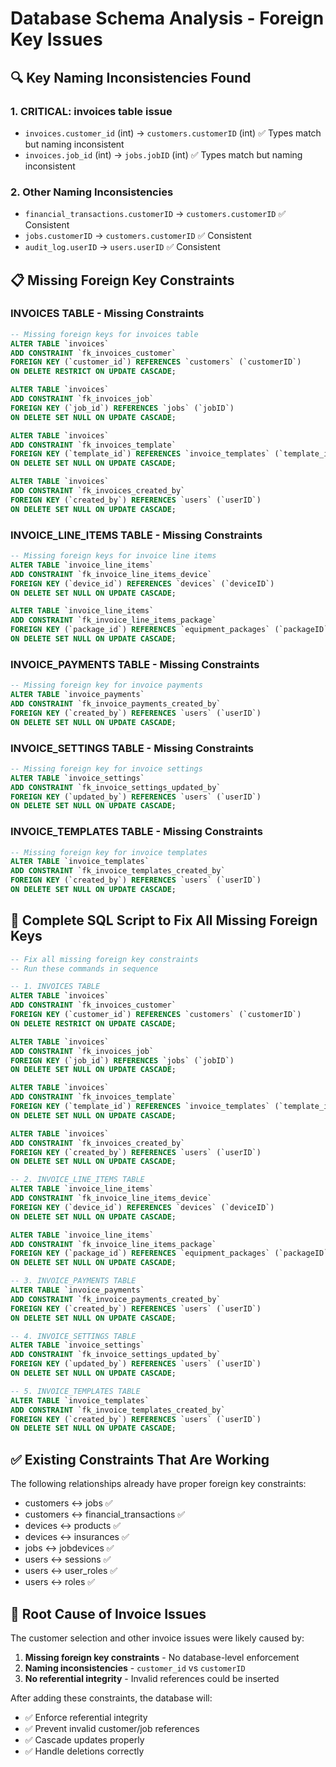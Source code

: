 # Database Schema Analysis - Foreign Key Issues

## 🔍 Key Naming Inconsistencies Found

### 1. **CRITICAL: invoices table issue**
- `invoices.customer_id` (int) → `customers.customerID` (int) ✅ Types match but naming inconsistent
- `invoices.job_id` (int) → `jobs.jobID` (int) ✅ Types match but naming inconsistent

### 2. **Other Naming Inconsistencies**
- `financial_transactions.customerID` → `customers.customerID` ✅ Consistent
- `jobs.customerID` → `customers.customerID` ✅ Consistent
- `audit_log.userID` → `users.userID` ✅ Consistent

## 📋 Missing Foreign Key Constraints

### **INVOICES TABLE - Missing Constraints**
```sql
-- Missing foreign keys for invoices table
ALTER TABLE `invoices` 
ADD CONSTRAINT `fk_invoices_customer` 
FOREIGN KEY (`customer_id`) REFERENCES `customers` (`customerID`) 
ON DELETE RESTRICT ON UPDATE CASCADE;

ALTER TABLE `invoices` 
ADD CONSTRAINT `fk_invoices_job` 
FOREIGN KEY (`job_id`) REFERENCES `jobs` (`jobID`) 
ON DELETE SET NULL ON UPDATE CASCADE;

ALTER TABLE `invoices` 
ADD CONSTRAINT `fk_invoices_template` 
FOREIGN KEY (`template_id`) REFERENCES `invoice_templates` (`template_id`) 
ON DELETE SET NULL ON UPDATE CASCADE;

ALTER TABLE `invoices` 
ADD CONSTRAINT `fk_invoices_created_by` 
FOREIGN KEY (`created_by`) REFERENCES `users` (`userID`) 
ON DELETE SET NULL ON UPDATE CASCADE;
```

### **INVOICE_LINE_ITEMS TABLE - Missing Constraints**
```sql
-- Missing foreign keys for invoice line items
ALTER TABLE `invoice_line_items` 
ADD CONSTRAINT `fk_invoice_line_items_device` 
FOREIGN KEY (`device_id`) REFERENCES `devices` (`deviceID`) 
ON DELETE SET NULL ON UPDATE CASCADE;

ALTER TABLE `invoice_line_items` 
ADD CONSTRAINT `fk_invoice_line_items_package` 
FOREIGN KEY (`package_id`) REFERENCES `equipment_packages` (`packageID`) 
ON DELETE SET NULL ON UPDATE CASCADE;
```

### **INVOICE_PAYMENTS TABLE - Missing Constraints**
```sql
-- Missing foreign key for invoice payments
ALTER TABLE `invoice_payments` 
ADD CONSTRAINT `fk_invoice_payments_created_by` 
FOREIGN KEY (`created_by`) REFERENCES `users` (`userID`) 
ON DELETE SET NULL ON UPDATE CASCADE;
```

### **INVOICE_SETTINGS TABLE - Missing Constraints**
```sql
-- Missing foreign key for invoice settings
ALTER TABLE `invoice_settings` 
ADD CONSTRAINT `fk_invoice_settings_updated_by` 
FOREIGN KEY (`updated_by`) REFERENCES `users` (`userID`) 
ON DELETE SET NULL ON UPDATE CASCADE;
```

### **INVOICE_TEMPLATES TABLE - Missing Constraints**
```sql
-- Missing foreign key for invoice templates
ALTER TABLE `invoice_templates` 
ADD CONSTRAINT `fk_invoice_templates_created_by` 
FOREIGN KEY (`created_by`) REFERENCES `users` (`userID`) 
ON DELETE SET NULL ON UPDATE CASCADE;
```

## 🔧 Complete SQL Script to Fix All Missing Foreign Keys

```sql
-- Fix all missing foreign key constraints
-- Run these commands in sequence

-- 1. INVOICES TABLE
ALTER TABLE `invoices` 
ADD CONSTRAINT `fk_invoices_customer` 
FOREIGN KEY (`customer_id`) REFERENCES `customers` (`customerID`) 
ON DELETE RESTRICT ON UPDATE CASCADE;

ALTER TABLE `invoices` 
ADD CONSTRAINT `fk_invoices_job` 
FOREIGN KEY (`job_id`) REFERENCES `jobs` (`jobID`) 
ON DELETE SET NULL ON UPDATE CASCADE;

ALTER TABLE `invoices` 
ADD CONSTRAINT `fk_invoices_template` 
FOREIGN KEY (`template_id`) REFERENCES `invoice_templates` (`template_id`) 
ON DELETE SET NULL ON UPDATE CASCADE;

ALTER TABLE `invoices` 
ADD CONSTRAINT `fk_invoices_created_by` 
FOREIGN KEY (`created_by`) REFERENCES `users` (`userID`) 
ON DELETE SET NULL ON UPDATE CASCADE;

-- 2. INVOICE_LINE_ITEMS TABLE
ALTER TABLE `invoice_line_items` 
ADD CONSTRAINT `fk_invoice_line_items_device` 
FOREIGN KEY (`device_id`) REFERENCES `devices` (`deviceID`) 
ON DELETE SET NULL ON UPDATE CASCADE;

ALTER TABLE `invoice_line_items` 
ADD CONSTRAINT `fk_invoice_line_items_package` 
FOREIGN KEY (`package_id`) REFERENCES `equipment_packages` (`packageID`) 
ON DELETE SET NULL ON UPDATE CASCADE;

-- 3. INVOICE_PAYMENTS TABLE
ALTER TABLE `invoice_payments` 
ADD CONSTRAINT `fk_invoice_payments_created_by` 
FOREIGN KEY (`created_by`) REFERENCES `users` (`userID`) 
ON DELETE SET NULL ON UPDATE CASCADE;

-- 4. INVOICE_SETTINGS TABLE
ALTER TABLE `invoice_settings` 
ADD CONSTRAINT `fk_invoice_settings_updated_by` 
FOREIGN KEY (`updated_by`) REFERENCES `users` (`userID`) 
ON DELETE SET NULL ON UPDATE CASCADE;

-- 5. INVOICE_TEMPLATES TABLE
ALTER TABLE `invoice_templates` 
ADD CONSTRAINT `fk_invoice_templates_created_by` 
FOREIGN KEY (`created_by`) REFERENCES `users` (`userID`) 
ON DELETE SET NULL ON UPDATE CASCADE;
```

## ✅ Existing Constraints That Are Working

The following relationships already have proper foreign key constraints:
- customers ↔ jobs ✅
- customers ↔ financial_transactions ✅
- devices ↔ products ✅
- devices ↔ insurances ✅
- jobs ↔ jobdevices ✅
- users ↔ sessions ✅
- users ↔ user_roles ✅
- users ↔ roles ✅

## 🎯 Root Cause of Invoice Issues

The customer selection and other invoice issues were likely caused by:
1. **Missing foreign key constraints** - No database-level enforcement
2. **Naming inconsistencies** - `customer_id` vs `customerID` 
3. **No referential integrity** - Invalid references could be inserted

After adding these constraints, the database will:
- ✅ Enforce referential integrity
- ✅ Prevent invalid customer/job references  
- ✅ Cascade updates properly
- ✅ Handle deletions correctly
